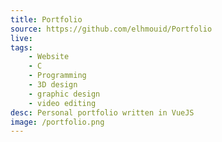 ```yaml
---
title: Portfolio
source: https://github.com/elhmouid/Portfolio
live: 
tags:
    - Website
    - C
    - Programming
    - 3D design
    - graphic design
    - video editing
desc: Personal portfolio written in VueJS
image: /portfolio.png
---
```

